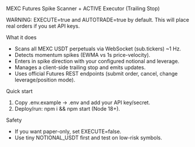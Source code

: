 MEXC Futures Spike Scanner + ACTIVE Executor (Trailing Stop)

WARNING: EXECUTE=true and AUTOTRADE=true by default. This will place real orders if you set API keys.

What it does
- Scans all MEXC USDT perpetuals via WebSocket (sub.tickers) ~1 Hz.
- Detects momentum spikes (EWMA vs 1s price-velocity).
- Enters in spike direction with your configured notional and leverage.
- Manages a client-side trailing stop and emits updates.
- Uses official Futures REST endpoints (submit order, cancel, change leverage/position mode).

Quick start
1) Copy .env.example → .env and add your API key/secret.
2) Deploy/run: npm i && npm start (Node 18+).

Safety
- If you want paper-only, set EXECUTE=false.
- Use tiny NOTIONAL_USDT first and test on low-risk symbols.
